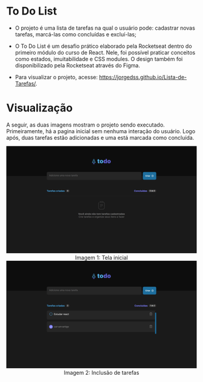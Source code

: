 # To Do List




- O projeto é uma lista de tarefas na qual o usuário pode: cadastrar novas tarefas, marcá-las como concluídas e excluí-las;

- O To Do List é um desafio prático elaborado pela Rocketseat dentro do primeiro módulo do curso de React. Nele, foi possível praticar conceitos como estados, imuitabilidade e CSS modules. O design também foi disponibilizado pela Rocketseat através do Figma.

- Para visualizar o projeto, acesse: https://jorgedss.github.io/Lista-de-Tarefas/.

# Visualização

A seguir, as duas imagens mostram o projeto sendo executado. Primeiramente, há a pagina inicial sem nenhuma interação do usuário. Logo após, duas tarefas estão adicionadas e uma está marcada como concluída.

<div align="center">
  <img src= "https://github.com/jorgedss/Lista-de-Tarefas/blob/main/src/assets/tela-1.png">
  Imagem 1: Tela inicial
</div>

<div align="center">
  <img src= "https://github.com/jorgedss/Lista-de-Tarefas/blob/main/src/assets/tela-2.png">
  Imagem 2: Inclusão de tarefas
</div>






